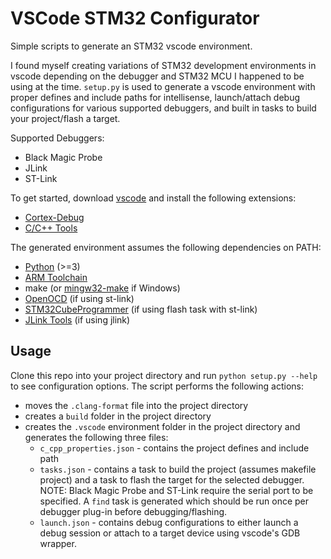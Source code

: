 # VSCode STM32 Configurator

Simple scripts to generate an STM32 vscode environment.

I found myself creating variations of STM32 development environments in vscode depending on the debugger and STM32 MCU I happened to be using at the time. `setup.py` is used to generate a vscode environment with proper defines and include paths for intellisense, launch/attach debug configurations for various supported debuggers, and built in tasks to build your project/flash a target.

Supported Debuggers:
- Black Magic Probe
- JLink
- ST-Link

To get started, download [vscode](https://code.visualstudio.com/) and install the following extensions:
- [Cortex-Debug](https://marketplace.visualstudio.com/items?itemName=marus25.cortex-debug)
- [C/C++ Tools](https://marketplace.visualstudio.com/items?itemName=ms-vscode.cpptools)

The generated environment assumes the following dependencies on PATH:
- [Python](https://www.python.org/) (>=3)
- [ARM Toolchain](https://developer.arm.com/tools-and-software/open-source-software/developer-tools/gnu-toolchain/gnu-rm/downloads)
- make (or [mingw32-make](https://osdn.net/projects/mingw/releases/) if Windows)
- [OpenOCD](https://xpack.github.io/openocd/install/) (if using st-link)
- [STM32CubeProgrammer](https://www.st.com/en/development-tools/stm32cubeprog.html) (if using flash task with st-link)
- [JLink Tools](https://www.segger.com/downloads/jlink/#J-LinkSoftwareAndDocumentationPack) (if using jlink)

## Usage
Clone this repo into your project directory and run `python setup.py --help` to see configuration options. The script performs the following actions:
- moves the `.clang-format` file into the project directory
- creates a `build` folder in the project directory
- creates the `.vscode` environment folder in the project directory and generates the following three files:
  - `c_cpp_properties.json` - contains the project defines and include path
  - `tasks.json` - contains a task to build the project (assumes makefile project) and a task to flash the target for the selected debugger. NOTE: Black Magic Probe and ST-Link require the serial port to be specified. A `find` task is generated which should be run once per debugger plug-in before debugging/flashing.
  - `launch.json` - contains debug configurations to either launch a debug session or attach to a target device using vscode's GDB wrapper.